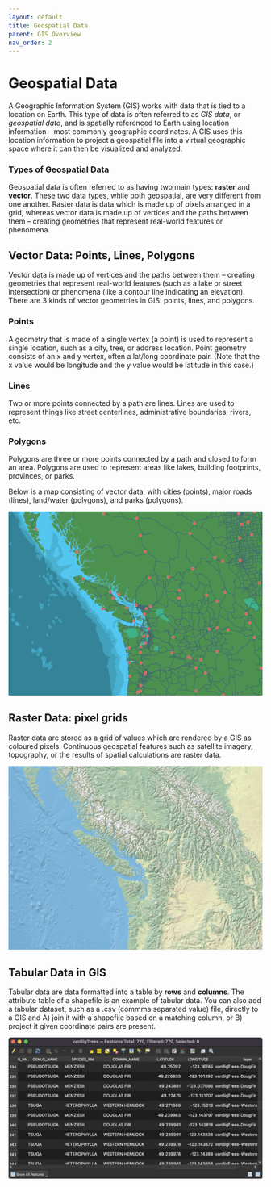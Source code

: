 ```yaml
---
layout: default
title: Geospatial Data
parent: GIS Overview
nav_order: 2
---
```


# Geospatial Data

A Geographic Information System (GIS) works with data that is tied to a location on Earth. This type of data is often referred to as *GIS data*, or *geospatial data*, and is spatially referenced to Earth using location information – most commonly geographic coordinates. A GIS uses this location information to project a geospatial file into a virtual geographic space where it can then be visualized and analyzed.

### Types of Geospatial Data

Geospatial data is often referred to as having two main types: **raster** and **vector**. These two data types, while both geospatial, are very different from one another. Raster data is data which is made up of pixels arranged in a grid, whereas vector data is made up of vertices and the paths between them – creating geometries that represent real-world features or phenomena.

## Vector Data: Points, Lines, Polygons
Vector data is made up of vertices and the paths between them – creating geometries that represent real-world features (such as a lake or street intersection) or phenomena (like a contour line indicating an elevation). There are 3 kinds of vector geometries in GIS: points, lines, and polygons.
<br>
### Points
A geometry that is made of a single vertex (a point) is used to represent a single location, such as a city, tree, or address location. Point geometry consists of an x and y vertex, often a lat/long coordinate pair. (Note that the x value would be longitude and the y value would be latitude in this case.) 
<br>
### Lines
Two or more points connected by a path are lines. Lines are used to represent things like street centerlines, administrative boundaries, rivers, etc.
<br>
### Polygons
Polygons are three or more points connected by a path and closed to form an area. Polygons are used to represent areas like lakes, building footprints, provinces, or parks.    

Below is a map consisting of vector data, with cities (points), major roads (lines), land/water (polygons), and parks (polygons). 

![Vector Map of PNW](vector-map.png)
<br>

## Raster Data: pixel grids
Raster data are stored as a grid of values which are rendered by a GIS as coloured pixels. Continuous geospatial features such as satellite imagery, topography, or the results of spatial calculations are raster data. 

![Raster Map of PNW](raster-map.png)
<br>
## Tabular Data in GIS
Tabular data are data formatted into a table by **rows** and **columns**. The attribute table of a shapefile is an example of tabular data. You can also add a tabular dataset, such as a .csv (commma separated value) file, directly to a GIS and A) join it with a shapefile based on a matching column, or B) project it given coordinate pairs are present.

![Tabular Data](tabular-data_20220527.png)
